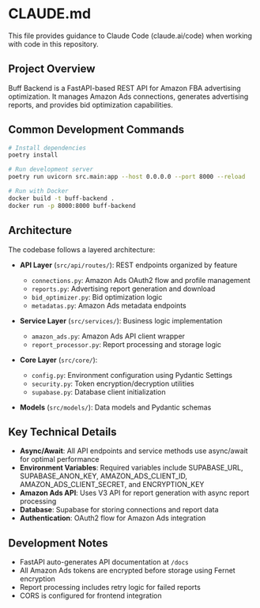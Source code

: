 # CLAUDE.md

This file provides guidance to Claude Code (claude.ai/code) when working with code in this repository.

## Project Overview

Buff Backend is a FastAPI-based REST API for Amazon FBA advertising optimization. It manages Amazon Ads connections, generates advertising reports, and provides bid optimization capabilities.

## Common Development Commands

```bash
# Install dependencies
poetry install

# Run development server
poetry run uvicorn src.main:app --host 0.0.0.0 --port 8000 --reload

# Run with Docker
docker build -t buff-backend .
docker run -p 8000:8000 buff-backend
```

## Architecture

The codebase follows a layered architecture:

- **API Layer** (`src/api/routes/`): REST endpoints organized by feature
  - `connections.py`: Amazon Ads OAuth2 flow and profile management
  - `reports.py`: Advertising report generation and download
  - `bid_optimizer.py`: Bid optimization logic
  - `metadatas.py`: Amazon Ads metadata endpoints

- **Service Layer** (`src/services/`): Business logic implementation
  - `amazon_ads.py`: Amazon Ads API client wrapper
  - `report_processor.py`: Report processing and storage logic

- **Core Layer** (`src/core/`):
  - `config.py`: Environment configuration using Pydantic Settings
  - `security.py`: Token encryption/decryption utilities
  - `supabase.py`: Database client initialization

- **Models** (`src/models/`): Data models and Pydantic schemas

## Key Technical Details

- **Async/Await**: All API endpoints and service methods use async/await for optimal performance
- **Environment Variables**: Required variables include SUPABASE_URL, SUPABASE_ANON_KEY, AMAZON_ADS_CLIENT_ID, AMAZON_ADS_CLIENT_SECRET, and ENCRYPTION_KEY
- **Amazon Ads API**: Uses V3 API for report generation with async report processing
- **Database**: Supabase for storing connections and report data
- **Authentication**: OAuth2 flow for Amazon Ads integration

## Development Notes

- FastAPI auto-generates API documentation at `/docs`
- All Amazon Ads tokens are encrypted before storage using Fernet encryption
- Report processing includes retry logic for failed reports
- CORS is configured for frontend integration